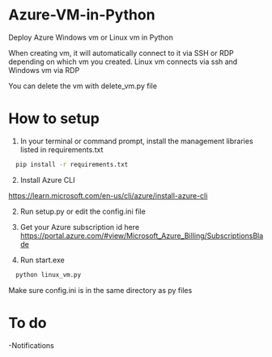
# Azure-VM-in-Python
Deploy Azure Windows vm or Linux vm in Python

When creating vm, it will automatically connect to it via SSH or RDP depending on which vm you created.
Linux vm connects via ssh and Windows vm via RDP

You can delete the vm with delete_vm.py file

# How to setup

1. In your terminal or command prompt, install the management libraries listed in requirements.txt


```bash
  pip install -r requirements.txt
```

2. Install Azure CLI

https://learn.microsoft.com/en-us/cli/azure/install-azure-cli


2. Run setup.py or edit the config.ini file

3. Get your Azure subscription id here https://portal.azure.com/#view/Microsoft_Azure_Billing/SubscriptionsBlade

4. Run start.exe

```bash
  python linux_vm.py
```


Make sure config.ini is in the same directory as py files



# To do


-Notifications
